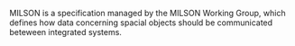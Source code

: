 MILSON is a specification managed by the MILSON Working Group, which defines how data concerning spacial objects should be communicated beteween integrated systems.
